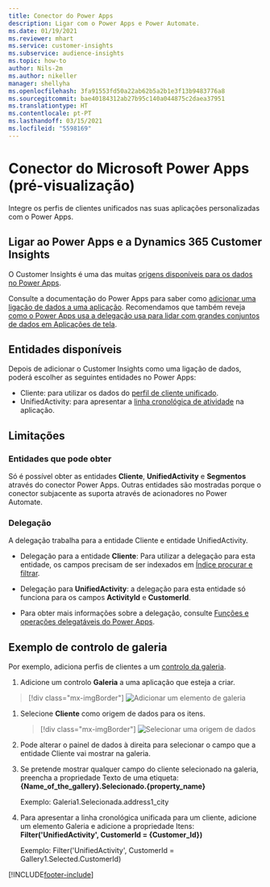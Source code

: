 ```yaml
---
title: Conector do Power Apps
description: Ligar com o Power Apps e Power Automate.
ms.date: 01/19/2021
ms.reviewer: mhart
ms.service: customer-insights
ms.subservice: audience-insights
ms.topic: how-to
author: Nils-2m
ms.author: nikeller
manager: shellyha
ms.openlocfilehash: 3fa91553fd50a22ab62b5a2b1e3f13b9483776a8
ms.sourcegitcommit: bae40184312ab27b95c140a044875c2daea37951
ms.translationtype: HT
ms.contentlocale: pt-PT
ms.lasthandoff: 03/15/2021
ms.locfileid: "5598169"
---
```

# <a name="microsoft-power-apps-connector-preview"></a>Conector do Microsoft Power Apps (pré-visualização)

Integre os perfis de clientes unificados nas suas aplicações personalizadas com o Power Apps.

## <a name="connect-power-apps-and-dynamics-365-customer-insights"></a>Ligar ao Power Apps e a Dynamics 365 Customer Insights

O Customer Insights é uma das muitas [origens disponíveis para os dados no Power Apps](/powerapps/maker/canvas-apps/working-with-data-sources).

Consulte a documentação do Power Apps para saber como [adicionar uma ligação de dados a uma aplicação](/powerapps/maker/canvas-apps/add-data-connection). Recomendamos que também reveja [como o Power Apps usa a delegação usa para lidar com grandes conjuntos de dados em Aplicações de tela](/powerapps/maker/canvas-apps/delegation-overview).

## <a name="available-entities"></a>Entidades disponíveis

Depois de adicionar o Customer Insights como uma ligação de dados, poderá escolher as seguintes entidades no Power Apps:

- Cliente: para utilizar os dados do [perfil de cliente unificado](customer-profiles.md).
- UnifiedActivity: para apresentar a [linha cronológica de atividade](activities.md) na aplicação.

## <a name="limitations"></a>Limitações

### <a name="retrievable-entities"></a>Entidades que pode obter

Só é possível obter as entidades **Cliente**, **UnifiedActivity** e **Segmentos** através do conector Power Apps. Outras entidades são mostradas porque o conector subjacente as suporta através de acionadores no Power Automate.  

### <a name="delegation"></a>Delegação

A delegação trabalha para a entidade Cliente e entidade UnifiedActivity. 

- Delegação para a entidade **Cliente**: Para utilizar a delegação para esta entidade, os campos precisam de ser indexados em [Índice procurar e filtrar](search-filter-index.md).  

- Delegação para **UnifiedActivity**: a delegação para esta entidade só funciona para os campos **ActivityId** e **CustomerId**.  

- Para obter mais informações sobre a delegação, consulte [Funções e operações delegatáveis do Power Apps](/connectors/commondataservice/#power-apps-delegable-functions-and-operations-for-the-cds-for-apps). 

## <a name="example-gallery-control"></a>Exemplo de controlo de galeria

Por exemplo, adiciona perfis de clientes a um [controlo da galeria](/powerapps/maker/canvas-apps/add-gallery).

1. Adicione um controlo **Galeria** a uma aplicação que esteja a criar.

> [!div class="mx-imgBorder"]
> ![Adicionar um elemento de galeria](media/connector-powerapps9.png "Adicionar um elemento de galeria")

1. Selecione **Cliente** como origem de dados para os itens.

    > [!div class="mx-imgBorder"]
    > ![Selecionar uma origem de dados](media/choose-datasource-powerapps.png "Selecionar uma origem de dados")

1. Pode alterar o painel de dados à direita para selecionar o campo que a entidade Cliente vai mostrar na galeria.

1. Se pretende mostrar qualquer campo do cliente selecionado na galeria, preencha a propriedade Texto de uma etiqueta:  **{Name_of_the_gallery}.Selecionado.{property_name}**

    Exemplo: Galeria1.Selecionada.address1_city

1. Para apresentar a linha cronológica unificada para um cliente, adicione um elemento Galeria e adicione a propriedade Itens: **Filter('UnifiedActivity', CustomerId = {Customer_Id})**

    Exemplo: Filter('UnifiedActivity', CustomerId = Gallery1.Selected.CustomerId)


[!INCLUDE[footer-include](../includes/footer-banner.md)]
